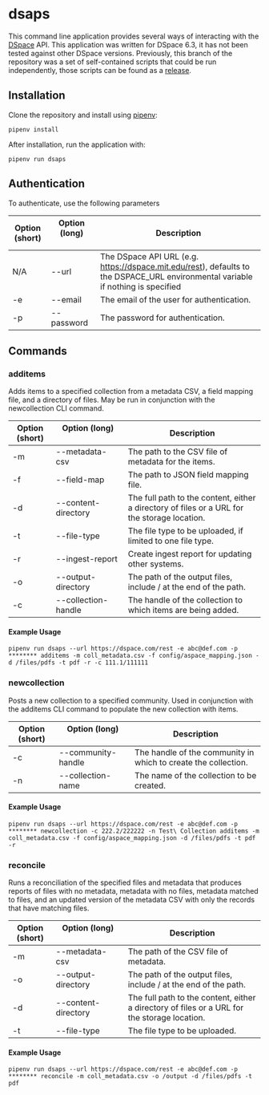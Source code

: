# dsaps

This command line application provides several ways of interacting with the [DSpace](https://github.com/DSpace/DSpace) API. This application was written for DSpace 6.3, it has not been tested against other DSpace versions. Previously, this branch of the repository was a set of self-contained scripts that could be run independently, those scripts can be found as a [release](https://github.com/MITLibraries/dspace-api-python-scripts/releases/tag/v1.0).

## Installation
Clone the repository and install using [pipenv](https://github.com/pypa/pipenv):
```
pipenv install
```
After installation, run the application with:
```
pipenv run dsaps
```

## Authentication

To authenticate, use the following parameters

Option (short) | Option (long)     | Description
------ | ------ | -----------
N/A | --url | The DSpace API URL (e.g. https://dspace.mit.edu/rest), defaults to the DSPACE_URL environmental variable if nothing is specified
-e | --email | The email of the user for authentication.
-p | --password | The password for authentication.

## Commands

### additems
Adds items to a specified collection from a metadata CSV, a field mapping file, and a directory of files. May be run in conjunction with the newcollection CLI command.

Option (short) | Option (long)             | Description
------ | ------ | -------
-m | --metadata-csv | The path to the CSV file of metadata for the items.
-f | --field-map | The path to JSON field mapping file.
-d | --content-directory | The full path to the content, either a directory of files or a URL for the storage location.
-t | --file-type | The file type to be uploaded, if limited to one file type.
-r | --ingest-report| Create ingest report for updating other systems.
-o | --output-directory | The path of the output files, include / at the end of the path.
-c | --collection-handle | The handle of the collection to which items are being added.


#### Example Usage
```
pipenv run dsaps --url https://dspace.com/rest -e abc@def.com -p ******** additems -m coll_metadata.csv -f config/aspace_mapping.json -d /files/pdfs -t pdf -r -c 111.1/111111
```

### newcollection
Posts a new collection to a specified community. Used in conjunction with the additems CLI command to populate the new collection with items.

Option (short) | Option (long)            | Description
------ | ------ | -------
-c | --community-handle | The handle of the community in which to create the collection.
-n | --collection-name | The name of the collection to be created.

#### Example Usage
```
pipenv run dsaps --url https://dspace.com/rest -e abc@def.com -p ******** newcollection -c 222.2/222222 -n Test\ Collection additems -m coll_metadata.csv -f config/aspace_mapping.json -d /files/pdfs -t pdf -r
```

### reconcile
Runs a reconciliation of the specified files and metadata that produces reports of files with no metadata, metadata with no files, metadata matched to files, and an updated version of the metadata CSV with only the records that have matching files.


Option (short) | Option (long)             | Description
------ | ------ | -------
-m | --metadata-csv | The path of the CSV file of metadata.
-o | --output-directory | The path of the output files, include / at the end of the path.
-d | --content-directory | The full path to the content, either a directory of files or a URL for the storage location.
-t | --file-type | The file type to be uploaded.

#### Example Usage
```
pipenv run dsaps --url https://dspace.com/rest -e abc@def.com -p ******** reconcile -m coll_metadata.csv -o /output -d /files/pdfs -t pdf
```
